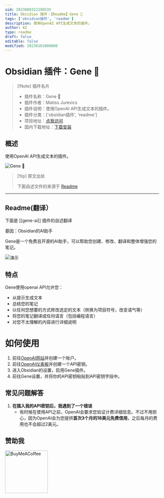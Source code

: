 ```yaml
---
uid: 2023080322190535
title: Obsidian 插件：【Readme】Gene 🧬
tags: ['obsidian插件', 'readme']
description: 使用OpenAI API生成文本的插件。
author: AI
type: readme
draft: false
editable: false
modified: 20230101000000
---
```


# Obsidian 插件：Gene 🧬

> [!Note] 插件名片
> - 插件名称：Gene 🧬
> - 插件作者：Matiss Jurevics
> - 插件说明：使用OpenAI API生成文本的插件。
> - 插件分类：['obsidian插件', 'readme']
> - 项目地址：[点我访问](https://github.com/MatissJurevics/Gene-AI)
> - 国内下载地址：[下载安装](https://pkmer.cn/products/plugin/pluginMarket/?gene-ai)

## 概述

使用OpenAI API生成文本的插件。

![Gene 🧬](https://cdn.pkmer.cn/covers/gene-ai_new.gif!pkmer)

> [!tip] 原文出处
> 
>下面自述文件的来源于 [Readme](https://ghproxy.net/https://raw.githubusercontent.com/MatissJurevics/Gene-AI/master/README.md)
> 

---

## Readme(翻译）

下面是 [[gene-ai]] 插件的自述翻译


基因：Obsidian的AI助手

Gene是一个免费且开源的AI助手，可以帮助您创建、修改、翻译和整体增强您的笔记。

![演示](./Demo.gif)

## 特点

Gene使用openai API允许您：
- 从提示生成文本
- 总结您的笔记
- 以任何您想要的方式修改选定的文本（转换为项目符号，改变语气等）
- 将您的笔记翻译成任何语言（包括编程语言）
- 对您不太理解的内容进行详细说明

# 如何使用
1. 前往[OpenAI网站](https://platform.openai.com/)并创建一个账户。
2. 前往[OpenAI仪表板](https://platform.openai.com/account/api-keys)并创建一个API密钥。
3. 进入Obsidian的设置，启用Gene插件。
4. 前往Gene设置，并将你的API密钥粘贴到API密钥字段中。

## 常见问题解答
1. **在插入我的API密钥后，我遇到了一个错误**
    - 有时候在使用API之前，OpenAI会要求您验证计费详细信息。不过不用担心，因为OpenAI会为您提供**首次3个月的18美元免费信用**，之后每月的费用也不会超过2美元。

## 赞助我


[<img src="https://cdn.buymeacoffee.com/buttons/v2/default-violet.png" alt="BuyMeACoffee" width="140">](https://www.buymeacoffee.com/matissjurev)



